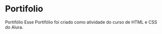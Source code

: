 # Portifolio
 Portifólio 
Esse Portifólio foi criado como atividade do curso de HTML e CSS do Alura.  
